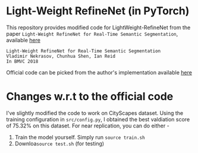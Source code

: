 # Light-Weight RefineNet (in PyTorch)

This repository provides modified code for LightWeight-RefineNet from the paper `Light-Weight RefineNet for Real-Time Semantic Segmentation`, available [here](http://bmvc2018.org/contents/papers/0494.pdf)

```
Light-Weight RefineNet for Real-Time Semantic Segmentation
Vladimir Nekrasov, Chunhua Shen, Ian Reid
In BMVC 2018
```
Official code can be picked from the author's implementation available [here](https://github.com/DrSleep/light-weight-refinenet)

# Changes w.r.t to the official code
I've slightly modified the code to work on CityScapes dataset. Using the training configuration in ```src/config.py```, I obtained the best valdiation score of 75.32% on this dataset. For near replication, you can do either -
1) Train the model yourself. Simply run 
```source train.sh```
2) Downloa```source test.sh``` (for testing)

